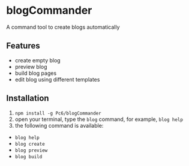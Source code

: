 # blogCommander
A command tool to create blogs automatically

## Features
* create empty blog
* preview blog
* build blog pages
* edit blog using different templates

## Installation
1. ```npm install -g Pc6/blogCommander```
2. open your terminal, type the ``blog`` command, for example, ```blog help```
3. the following command is available:
* ```blog help```
* ```blog create```
* ```blog preview```
* ```blog build```
